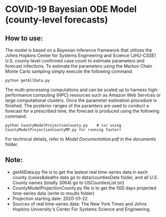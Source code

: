 # COVID-19 Bayesian ODE Model (county-level forecasts)
## How to use: 
The model is based on a Bayesian inference framework that utilizes the Johns Hopkins Center for Systems Engineering and Science (JHU-CSSE) U.S. county-level confirmed case count to estimate parameters and forecast infections.  To estimate the parameters using the Markov Chain Monte Carlo sampling simply execute the following command.
```
python getAllData.py
```
The multi-processing computations and can be scaled up to harness high-performance computing (HPC) resources such as Amazon Web Services or large computational clusters. Once the parameter estimation procedure is finished. The posterior ranges of the paramters are used to conduct a forecast for a prescribed time, the forecast is produced using the following command.
```
python CountyModelProjectionCounty.py    # (or using CountyModelProjectionCountyMP.py for running faster)
```
For technical details, refer to *Model Documentation.pdf* in the *documents* folder.

##  Note: 
  - getAllData.py file is to get the lastest real time-series data in each county (cases&deaths data go to data/countiesData folder, and all U.S. County names (totally 3064) go to USCountiesList.txt)
  - CountyModelProjectionCounty.py file is to get the 500 days projected time-series data (write to results folder) 
  - Projection starting date: 2020-01-22 
  - Sources of real time-series data: The New York Times and Johns Hopkins University's Center For Systems Science and Engineering.

